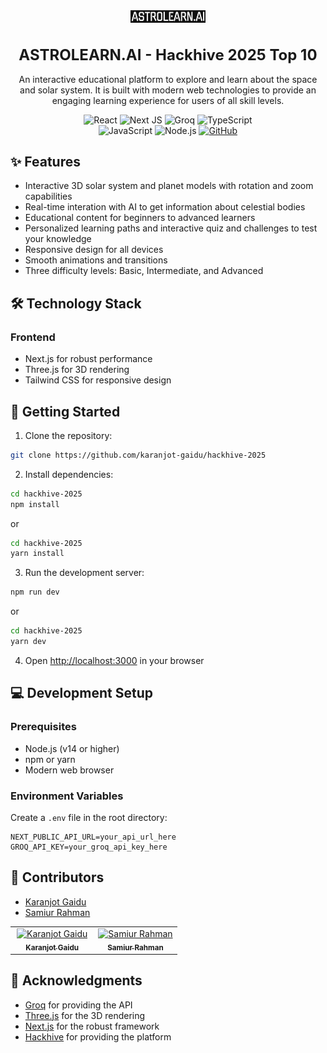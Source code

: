 <div align="center">
    <img src="public/image.png" alt="logo" width="120" height="20">
    <h1 style="font-size: 24px; font-weight: bold; align-items: center;">ASTROLEARN.AI - Hackhive 2025 Top 10</h1>
    <p align="center">An interactive educational platform to explore and learn about the space and solar system. It is built with modern web technologies to provide an engaging learning experience for users of all skill levels.</p>
    <p align="center">
        <img src="https://img.shields.io/badge/react-%2320232a.svg?style=for-the-badge&logo=react&logoColor=%2361DAFB" alt="React">
        <img src="https://img.shields.io/badge/Next-black?style=for-the-badge&logo=next.js&logoColor=white" alt="Next JS">
        <img src="https://img.shields.io/badge/Groq-8E75B2?style=for-the-badge&logo=Groq&logoColor=white" alt="Groq">
        <img src="https://img.shields.io/badge/typescript-%23007ACC.svg?style=for-the-badge&logo=typescript&logoColor=white" alt="TypeScript">
        <br />
        <img src="https://img.shields.io/badge/javascript-%23323330.svg?style=for-the-badge&logo=javascript&logoColor=%23F7DF1E" alt="JavaScript">
        <img src="https://img.shields.io/badge/node.js-6DA55F?style=for-the-badge&logo=node.js&logoColor=white" alt="Node.js">
        <a href="https://github.com/karanjot-gaidu/hackhive-2025">
            <img src="https://img.shields.io/badge/GitHub-100000?style=for-the-badge&logo=github&logoColor=white" alt="GitHub">
        </a>
    </p>
</div>

## ✨ Features

- Interactive 3D solar system and planet models with rotation and zoom capabilities
- Real-time interation with AI to get information about celestial bodies
- Educational content for beginners to advanced learners
- Personalized learning paths and interactive quiz and challenges to test your knowledge
- Responsive design for all devices
- Smooth animations and transitions
- Three difficulty levels: Basic, Intermediate, and Advanced


## 🛠️ Technology Stack

### Frontend
- Next.js for robust performance
- Three.js for 3D rendering
- Tailwind CSS for responsive design

## 🚀 Getting Started

1. Clone the repository:
```bash
git clone https://github.com/karanjot-gaidu/hackhive-2025
```

2. Install dependencies:
```bash
cd hackhive-2025
npm install
```
or
```bash
cd hackhive-2025
yarn install
```
    
3. Run the development server:
```bash
npm run dev
```
or
```bash
cd hackhive-2025
yarn dev
```


4. Open [http://localhost:3000](http://localhost:3000) in your browser

## 💻 Development Setup

### Prerequisites
- Node.js (v14 or higher)
- npm or yarn
- Modern web browser

### Environment Variables
Create a `.env` file in the root directory:
```
NEXT_PUBLIC_API_URL=your_api_url_here
GROQ_API_KEY=your_groq_api_key_here
```

## 👥 Contributors

- [Karanjot Gaidu](https://github.com/karanjot-gaidu)
- [Samiur Rahman](https://github.com/SAMUR274)
<table>
  <tbody>
    <tr>
      <td align="center" valign="top" width="50%"><a href="https://github.com/karanjot-gaidu"><img src="https://avatars.githubusercontent.com/u/90838376?v=4" width="100px;" alt="Karanjot Gaidu"/><br /><sub><b>Karanjot Gaidu</b></sub></a><br /></td>
      <td align="center" valign="top" width="50%"><a href="https://github.com/SAMUR274"><img src="https://avatars.githubusercontent.com/u/90654435?v=4" width="100px;" alt="Samiur Rahman"/><br /><sub><b>Samiur Rahman</b></sub></a><br /></td>
    </tr>
  </tbody>

</table>

## 🙏 Acknowledgments

- [Groq](https://groq.com/) for providing the API
- [Three.js](https://threejs.org/) for the 3D rendering
- [Next.js](https://nextjs.org/) for the robust framework
- [Hackhive](https://hackhive.ca/) for providing the platform
